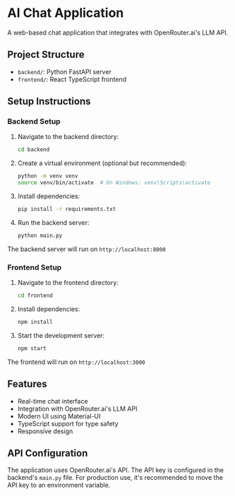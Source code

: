 # AI Chat Application

A web-based chat application that integrates with OpenRouter.ai's LLM API.

## Project Structure

- `backend/`: Python FastAPI server
- `frontend/`: React TypeScript frontend

## Setup Instructions

### Backend Setup

1. Navigate to the backend directory:
   ```bash
   cd backend
   ```

2. Create a virtual environment (optional but recommended):
   ```bash
   python -m venv venv
   source venv/bin/activate  # On Windows: venv\Scripts\activate
   ```

3. Install dependencies:
   ```bash
   pip install -r requirements.txt
   ```

4. Run the backend server:
   ```bash
   python main.py
   ```

The backend server will run on `http://localhost:8000`

### Frontend Setup

1. Navigate to the frontend directory:
   ```bash
   cd frontend
   ```

2. Install dependencies:
   ```bash
   npm install
   ```

3. Start the development server:
   ```bash
   npm start
   ```

The frontend will run on `http://localhost:3000`

## Features

- Real-time chat interface
- Integration with OpenRouter.ai's LLM API
- Modern UI using Material-UI
- TypeScript support for type safety
- Responsive design

## API Configuration

The application uses OpenRouter.ai's API. The API key is configured in the backend's `main.py` file. For production use, it's recommended to move the API key to an environment variable. 